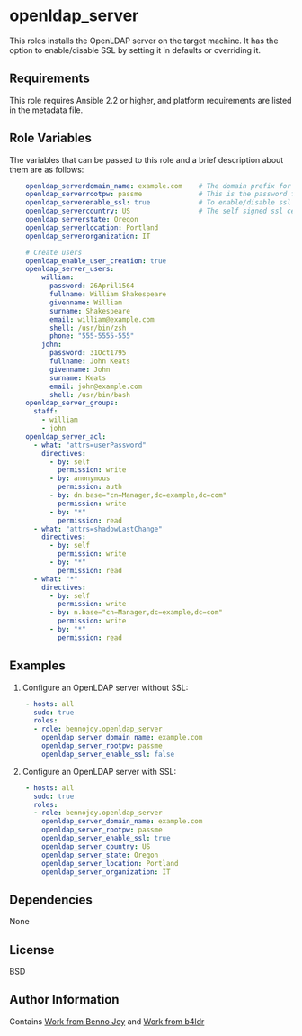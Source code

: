 openldap_server
===============

This roles installs the OpenLDAP server on the target machine. It has the
option to enable/disable SSL by setting it in defaults or overriding it.

Requirements
------------

This role requires Ansible 2.2 or higher, and platform requirements are listed
in the metadata file.

Role Variables
--------------

The variables that can be passed to this role and a brief description about
them are as follows:

``` yml
    openldap_serverdomain_name: example.com    # The domain prefix for ldap
    openldap_serverrootpw: passme              # This is the password for admin for openldap
    openldap_serverenable_ssl: true            # To enable/disable ssl for the ldap
    openldap_servercountry: US                 # The self signed ssl certificate parameters
    openldap_serverstate: Oregon
    openldap_serverlocation: Portland
    openldap_serverorganization: IT

    # Create users
    openldap_enable_user_creation: true
    openldap_server_users:
        william:
          password: 26April1564
          fullname: William Shakespeare
          givenname: William
          surname: Shakespeare
          email: william@example.com
          shell: /usr/bin/zsh
          phone: "555-5555-555"
        john:
          password: 31Oct1795
          fullname: John Keats
          givenname: John
          surname: Keats
          email: john@example.com
          shell: /usr/bin/bash
    openldap_server_groups:
      staff:
        - william
        - john
    openldap_server_acl:
      - what: "attrs=userPassword"
        directives:
          - by: self
            permission: write
          - by: anonymous
            permission: auth
          - by: dn.base="cn=Manager,dc=example,dc=com"
            permission: write
          - by: "*"
            permission: read
      - what: "attrs=shadowLastChange"
        directives:
          - by: self
            permission: write
          - by: "*"
            permission: read
      - what: "*"
        directives:
          - by: self
            permission: write
          - by: n.base="cn=Manager,dc=example,dc=com"
            permission: write
          - by: "*"
            permission: read

```

Examples
--------

1) Configure an OpenLDAP server without SSL:
``` yml
    - hosts: all
      sudo: true
      roles:
      - role: bennojoy.openldap_server
        openldap_server_domain_name: example.com
        openldap_server_rootpw: passme
        openldap_server_enable_ssl: false
```
2) Configure an OpenLDAP server with SSL:
``` yml
    - hosts: all
      sudo: true
      roles:
      - role: bennojoy.openldap_server
        openldap_server_domain_name: example.com
        openldap_server_rootpw: passme
        openldap_server_enable_ssl: true
        openldap_server_country: US
        openldap_server_state: Oregon
        openldap_server_location: Portland
        openldap_server_organization: IT
```
Dependencies
------------

None

License
-------

BSD

Author Information
------------------

Contains [Work from Benno Joy](https://github.com/bennojoy/openldap_server)
and [Work from b4ldr](https://github.com/b4ldr/openldap_server)
